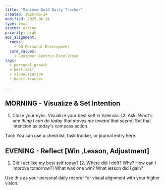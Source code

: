 ```yaml
---
title: "Minimum Gold Daily Tracker"
created: 2025-06-14
modified: 2025-06-14
type: text
status: active
priority: high
eos_alignment:
  rocks:
    - Q3-Personal-Development
  core_values:
    - Customer-Centric-Excellence
tags:
  - personal-growth
  - best-self
  - visualization
  - habit-tracker

---
```

## MORNING - Visualize & Set Intention
1. Close your eyes. Visualize your best self in Valencia.
[2. Ask: *What's one thing I can do today that moves me toward that scene*]
Set that intencion as today's compass action.

Tool: You can use a checklist, task tracker, or journal entry here.

## EVENING - Reflect [Win ,Lesson, Adjustment]
1. Did I act like my best self today?
[2. Where did I drift? Why? How can I improve tomorrow?]
What was one win? What lesson did i gain?


Use this as your personal daily recorer for visual alignment with your higher vision.